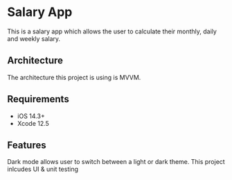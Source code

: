 
# Salary App

This is a salary app which allows the user to calculate their monthly, daily and weekly salary.

## Architecture 

The architecture this project is using is MVVM.

## Requirements
- iOS 14.3+
- Xcode 12.5

## Features

Dark mode allows user to switch between a light or dark theme.
This project inlcudes UI & unit testing 
